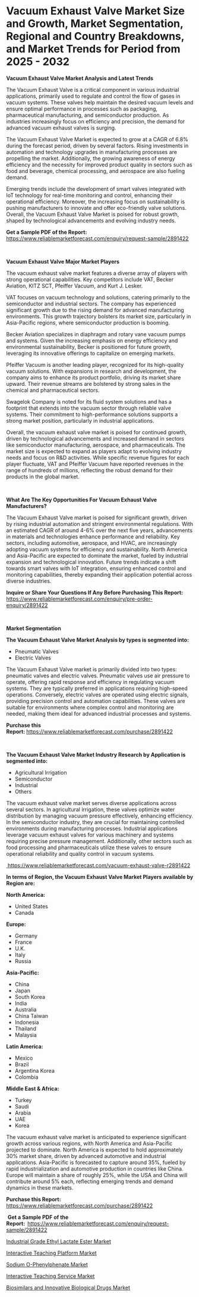 <p><h1>Vacuum Exhaust Valve Market Size and Growth, Market Segmentation, Regional and Country Breakdowns, and Market Trends for Period from 2025 -  2032</h1></p><p><strong>Vacuum Exhaust Valve Market Analysis and Latest Trends</strong></p>
<p><p>The Vacuum Exhaust Valve is a critical component in various industrial applications, primarily used to regulate and control the flow of gases in vacuum systems. These valves help maintain the desired vacuum levels and ensure optimal performance in processes such as packaging, pharmaceutical manufacturing, and semiconductor production. As industries increasingly focus on efficiency and precision, the demand for advanced vacuum exhaust valves is surging.</p><p>The Vacuum Exhaust Valve Market is expected to grow at a CAGR of 6.8% during the forecast period, driven by several factors. Rising investments in automation and technology upgrades in manufacturing processes are propelling the market. Additionally, the growing awareness of energy efficiency and the necessity for improved product quality in sectors such as food and beverage, chemical processing, and aerospace are also fueling demand.</p><p>Emerging trends include the development of smart valves integrated with IoT technology for real-time monitoring and control, enhancing their operational efficiency. Moreover, the increasing focus on sustainability is pushing manufacturers to innovate and offer eco-friendly valve solutions. Overall, the Vacuum Exhaust Valve Market is poised for robust growth, shaped by technological advancements and evolving industry needs.</p></p>
<p><strong>Get a Sample PDF of the Report:&nbsp;</strong> <a href="https://www.reliablemarketforecast.com/enquiry/request-sample/2891422?utm_campaign=1998&utm_medium=2&utm_source=Github&utm_content=ia&utm_term=14032025&utm_id=vacuum-exhaust-valve">https://www.reliablemarketforecast.com/enquiry/request-sample/2891422</a></p>
<p>&nbsp;</p>
<p><strong>Vacuum Exhaust Valve Major Market Players</strong></p>
<p><p>The vacuum exhaust valve market features a diverse array of players with strong operational capabilities. Key competitors include VAT, Becker Aviation, KITZ SCT, Pfeiffer Vacuum, and Kurt J. Lesker. </p><p>VAT focuses on vacuum technology and solutions, catering primarily to the semiconductor and industrial sectors. The company has experienced significant growth due to the rising demand for advanced manufacturing environments. This growth trajectory bolsters its market size, particularly in Asia-Pacific regions, where semiconductor production is booming.</p><p>Becker Aviation specializes in diaphragm and rotary vane vacuum pumps and systems. Given the increasing emphasis on energy efficiency and environmental sustainability, Becker is positioned for future growth, leveraging its innovative offerings to capitalize on emerging markets.</p><p>Pfeiffer Vacuum is another leading player, recognized for its high-quality vacuum solutions. With expansions in research and development, the company aims to enhance its product portfolio, driving its market share upward. Their revenue streams are bolstered by strong sales in the chemical and pharmaceutical sectors.</p><p>Swagelok Company is noted for its fluid system solutions and has a footprint that extends into the vacuum sector through reliable valve systems. Their commitment to high-performance solutions supports a strong market position, particularly in industrial applications.</p><p>Overall, the vacuum exhaust valve market is poised for continued growth, driven by technological advancements and increased demand in sectors like semiconductor manufacturing, aerospace, and pharmaceuticals. The market size is expected to expand as players adapt to evolving industry needs and focus on R&D activities. While specific revenue figures for each player fluctuate, VAT and Pfeiffer Vacuum have reported revenues in the range of hundreds of millions, reflecting the robust demand for their products in the global market.</p></p>
<p>&nbsp;</p>
<p><strong>What Are The Key Opportunities For Vacuum Exhaust Valve Manufacturers?</strong></p>
<p><p>The Vacuum Exhaust Valve market is poised for significant growth, driven by rising industrial automation and stringent environmental regulations. With an estimated CAGR of around 4-6% over the next five years, advancements in materials and technologies enhance performance and reliability. Key sectors, including automotive, aerospace, and HVAC, are increasingly adopting vacuum systems for efficiency and sustainability. North America and Asia-Pacific are expected to dominate the market, fueled by industrial expansion and technological innovation. Future trends indicate a shift towards smart valves with IoT integration, ensuring enhanced control and monitoring capabilities, thereby expanding their application potential across diverse industries.</p></p>
<p><strong>Inquire or Share Your Questions If Any Before Purchasing This Report:</strong> <a href="https://www.reliablemarketforecast.com/enquiry/pre-order-enquiry/2891422?utm_campaign=1998&utm_medium=2&utm_source=Github&utm_content=ia&utm_term=14032025&utm_id=vacuum-exhaust-valve">https://www.reliablemarketforecast.com/enquiry/pre-order-enquiry/2891422</a></p>
<p>&nbsp;</p>
<p><strong>Market Segmentation</strong></p>
<p><strong>The Vacuum Exhaust Valve Market Analysis by types is segmented into:</strong></p>
<p><ul><li>Pneumatic Valves</li><li>Electric Valves</li></ul></p>
<p><p>The Vacuum Exhaust Valve market is primarily divided into two types: pneumatic valves and electric valves. Pneumatic valves use air pressure to operate, offering rapid response and efficiency in regulating vacuum systems. They are typically preferred in applications requiring high-speed operations. Conversely, electric valves are operated using electric signals, providing precision control and automation capabilities. These valves are suitable for environments where complex control and monitoring are needed, making them ideal for advanced industrial processes and systems.</p></p>
<p><strong>Purchase this Report:&nbsp;</strong><a href="https://www.reliablemarketforecast.com/purchase/2891422?utm_campaign=1998&utm_medium=2&utm_source=Github&utm_content=ia&utm_term=14032025&utm_id=vacuum-exhaust-valve">https://www.reliablemarketforecast.com/purchase/2891422</a></p>
<p>&nbsp;</p>
<p><strong>The Vacuum Exhaust Valve Market Industry Research by Application is segmented into:</strong></p>
<p><ul><li>Agricultural Irrigation</li><li>Semiconductor</li><li>Industrial</li><li>Others</li></ul></p>
<p><p>The vacuum exhaust valve market serves diverse applications across several sectors. In agricultural irrigation, these valves optimize water distribution by managing vacuum pressure effectively, enhancing efficiency. In the semiconductor industry, they are crucial for maintaining controlled environments during manufacturing processes. Industrial applications leverage vacuum exhaust valves for various machinery and systems requiring precise pressure management. Additionally, other sectors such as food processing and pharmaceuticals utilize these valves to ensure operational reliability and quality control in vacuum systems.</p></p>
<p><a href="https://www.reliablemarketforecast.com/vacuum-exhaust-valve-r2891422?utm_campaign=1998&utm_medium=2&utm_source=Github&utm_content=ia&utm_term=14032025&utm_id=vacuum-exhaust-valve">&nbsp;https://www.reliablemarketforecast.com/vacuum-exhaust-valve-r2891422</a></p>
<p><strong>In terms of Region, the Vacuum Exhaust Valve Market Players available by Region are:</strong></p>
<p>
    <p> <strong> North America: </strong>
        <ul>
            <li>United States</li>
            <li>Canada</li>
        </ul>
        </p> 
    <p> <strong> Europe: </strong>
        <ul>
            <li>Germany</li>
            <li>France</li>
            <li>U.K.</li>
            <li>Italy</li>
            <li>Russia</li>
        </ul>
        </p> 
    <p> <strong> Asia-Pacific: </strong>
        <ul>
            <li>China</li>
            <li>Japan</li>
            <li>South Korea</li>
            <li>India</li>
            <li>Australia</li>
            <li>China Taiwan</li>
            <li>Indonesia</li>
            <li>Thailand</li>
            <li>Malaysia</li>
        </ul>
        </p> 
    <p> <strong> Latin America: </strong>
        <ul>
            <li>Mexico</li>
            <li>Brazil</li>
            <li>Argentina Korea</li>
            <li>Colombia</li>
        </ul>
        </p> 
    <p> <strong> Middle East & Africa: </strong>
        <ul>
            <li>Turkey</li>
            <li>Saudi</li>
            <li>Arabia</li>
            <li>UAE</li>
            <li>Korea</li>
        </ul>
    </p>
    </p>
<p><p>The vacuum exhaust valve market is anticipated to experience significant growth across various regions, with North America and Asia-Pacific projected to dominate. North America is expected to hold approximately 30% market share, driven by advanced automotive and industrial applications. Asia-Pacific is forecasted to capture around 35%, fueled by rapid industrialization and automotive production in countries like China. Europe will maintain a share of roughly 25%, while the USA and China will contribute around 5% each, reflecting emerging trends and demand dynamics in these markets.</p></p>
<p><strong>Purchase this Report: </strong><a href="https://www.reliablemarketforecast.com/purchase/2891422?utm_campaign=1998&utm_medium=2&utm_source=Github&utm_content=ia&utm_term=14032025&utm_id=vacuum-exhaust-valve">https://www.reliablemarketforecast.com/purchase/2891422</a></p>
<p>&nbsp;<strong>Get a Sample PDF of the Report:&nbsp;&nbsp;</strong><a href="https://www.reliablemarketforecast.com/enquiry/request-sample/2891422?utm_campaign=1998&utm_medium=2&utm_source=Github&utm_content=ia&utm_term=14032025&utm_id=vacuum-exhaust-valve">https://www.reliablemarketforecast.com/enquiry/request-sample/2891422</a></p>
<p><strong></strong></p>
<p><p><a href="https://github.com/rakowpleetj1/Market-Research-Report-List-1/blob/main/industrial-grade-ethyl-lactate-ester-market.md?utm_campaign=1998&utm_medium=2&utm_source=Github&utm_content=ia&utm_term=14032025&utm_id=vacuum-exhaust-valve">Industrial Grade Ethyl Lactate Ester Market</a></p><p><a href="https://github.com/omduthkevork/Market-Research-Report-List-1/blob/main/interactive-teaching-platform-market.md?utm_campaign=1998&utm_medium=2&utm_source=Github&utm_content=ia&utm_term=14032025&utm_id=vacuum-exhaust-valve">Interactive Teaching Platform Market</a></p><p><a href="https://github.com/akramisabtu/Market-Research-Report-List-1/blob/main/sodium-o-phenylphenate-market.md?utm_campaign=1998&utm_medium=2&utm_source=Github&utm_content=ia&utm_term=14032025&utm_id=vacuum-exhaust-valve">Sodium O-Phenylphenate Market</a></p><p><a href="https://github.com/mcveathuane2/Market-Research-Report-List-1/blob/main/interactive-teaching-service-market.md?utm_campaign=1998&utm_medium=2&utm_source=Github&utm_content=ia&utm_term=14032025&utm_id=vacuum-exhaust-valve">Interactive Teaching Service Market</a></p><p><a href="https://github.com/buenayankobl/Market-Research-Report-List-1/blob/main/biosimilars-and-innovative-biological-drugs-market.md?utm_campaign=1998&utm_medium=2&utm_source=Github&utm_content=ia&utm_term=14032025&utm_id=vacuum-exhaust-valve">Biosimilars and Innovative Biological Drugs Market</a></p></p>